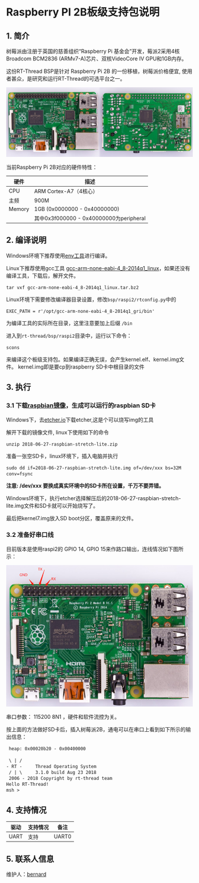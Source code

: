 # Raspberry PI 2B板级支持包说明

## 1. 简介

树莓派由注册于英国的慈善组织“Raspberry Pi 基金会”开发，莓派2采用4核Broadcom BCM2836 (ARMv7-A)芯片、双核VideoCore IV GPU和1GB内存。

这份RT-Thread BSP是针对 Raspberry Pi 2B 的一份移植，树莓派价格便宜, 使用者甚众，是研究和运行RT-Thread的可选平台之一。

![raspi2](figures/raspi2.png)

当前Raspberry Pi 2B对应的硬件特性：

| 硬件   | 描述 |
|------- | ------------------------------- |
|  CPU   | ARM Cortex-A7（4核心） |
|  主频  | 900M |
| Memory | 1GB  (0x0000000 - 0x40000000) |
| | 其中0x3f000000 - 0x40000000为peripheral |

## 2. 编译说明

Windows环境下推荐使用[env工具][1]进行编译。

Linux下推荐使用gcc工具 [gcc-arm-none-eabi-4_8-2014q1_linux][2]，如果还没有编译工具，下载后，解开文件。

```
tar vxf gcc-arm-none-eabi-4_8-2014q1_linux.tar.bz2
```

Linux环境下需要修改编译器目录设置，修改`bsp/raspi2/rtconfig.py`中的

```
EXEC_PATH = r'/opt/gcc-arm-none-eabi-4_8-2014q1_gri/bin'
```

为编译工具的实际所在目录，这里注意要加上后缀 `/bin`

进入到`rt-thread/bsp/raspi2`目录中，运行以下命令：

```
scons
```

来编译这个板级支持包。如果编译正确无误，会产生kernel.elf、kernel.img文件。
kernel.img即是要cp到raspberry SD卡中根目录的文件

## 3. 执行

### 3.1 下载[raspbian镜像][3]，生成可以运行的raspbian SD卡

Windows下，去[etcher.io][4]下载etcher,这是个可以烧写img的工具

解开下载的镜像文件, linux下使用如下的命令

```
unzip 2018-06-27-raspbian-stretch-lite.zip
```

准备一张空SD卡，linux环境下，插入电脑并执行

```
sudo dd if=2018-06-27-raspbian-stretch-lite.img of=/dev/xxx bs=32M conv=fsync
```

**注意: /dev/xxx 要换成真实环境中的SD卡所在设置，千万不要弄错。**

Windows环境下，执行etcher选择解压后的2018-06-27-raspbian-stretch-lite.img文件和SD卡就可以开始烧写了。

最后把kernel7.img放入SD boot分区，覆盖原来的文件。

### 3.2 准备好串口线

目前版本是使用raspi2的 GPIO 14, GPIO 15来作路口输出，连线情况如下图所示：

![raspi2](figures/raspi_uart.png)

串口参数： 115200 8N1 ，硬件和软件流控为关。

按上面的方法做好SD卡后，插入树莓派2B，通电可以在串口上看到如下所示的输出信息：

```text
 heap: 0x00020b20 - 0x00400000

 \ | /
- RT -     Thread Operating System
 / | \     3.1.0 build Aug 23 2018
 2006 - 2018 Copyright by rt-thread team
Hello RT-Thread!
msh >
```

## 4. 支持情况

| 驱动 | 支持情况  |  备注  |
| ------ | ----  | :------:  |
| UART | 支持 | UART0|

## 5. 联系人信息

维护人：[bernard][5]

  [1]: https://www.rt-thread.org/page/download.html
  [2]: https://launchpad.net/gcc-arm-embedded/4.8/4.8-2014-q1-update/+download/gcc-arm-none-eabi-4_8-2014q1-20140314-linux.tar.bz2
  [3]: https://downloads.raspberrypi.org/raspbian_lite_latest
  [4]: https://etcher.io
  [5]: https://github.com/BernardXiong
